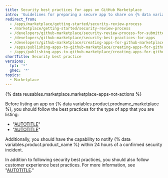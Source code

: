 ```yaml
---
title: Security best practices for apps on GitHub Marketplace
intro: 'Guidelines for preparing a secure app to share on {% data variables.product.prodname_marketplace %}.'
redirect_from:
  - /apps/marketplace/getting-started/security-review-process
  - /marketplace/getting-started/security-review-process
  - /developers/github-marketplace/security-review-process-for-submitted-apps
  - /developers/github-marketplace/security-best-practices-for-apps
  - /developers/github-marketplace/creating-apps-for-github-marketplace/security-best-practices-for-apps
  - /apps/publishing-apps-to-github-marketplace/creating-apps-for-github-marketplace/security-best-practices-for-apps
  - /apps/publishing-apps-to-github-marketplace/creating-apps-for-github-marketplace/security-best-practices-for-apps-on-github-marketplace
shortTitle: Security best practice
versions:
  fpt: '*'
  ghec: '*'
topics:
  - Marketplace
---
```


{% data reusables.marketplace.marketplace-apps-not-actions %}

Before listing an app on {% data variables.product.prodname_marketplace %}, you should follow the best practices for the type of app that you are listing:

* "[AUTOTITLE](/apps/creating-github-apps/about-creating-github-apps/best-practices-for-creating-a-github-app)"
* "[AUTOTITLE](/apps/oauth-apps/building-oauth-apps/best-practices-for-creating-an-oauth-app)"

Additionally, you should have the capability to notify {% data variables.product.product_name %} within 24 hours of a confirmed security incident.

In addition to following security best practices, you should also follow customer experience best practices. For more information, see "[AUTOTITLE](/apps/github-marketplace/creating-apps-for-github-marketplace/customer-experience-best-practices-for-apps)."
